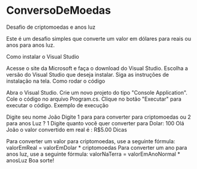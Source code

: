 # ConversoDeMoedas

Desafio de criptomoedas e anos luz

Este é um desafio simples que converte um valor em dólares para reais ou anos para anos luz.

Como instalar o Visual Studio

Acesse o site da Microsoft e faça o download do Visual Studio.
Escolha a versão do Visual Studio que deseja instalar.
Siga as instruções de instalação na tela.
Como rodar o código

Abra o Visual Studio.
Crie um novo projeto do tipo "Console Application".
Cole o código no arquivo Program.cs.
Clique no botão "Executar" para executar o código.
Exemplo de execução

Digite seu nome
João
Digite 1 para para converter para criptomoedas ou  2 para anos Luz ? 1
Digite quanto você quer converter para Dolar: 
100
Olá João o valor convertido em real é : R$5.00
Dicas

Para converter um valor para criptomoedas, use a seguinte fórmula:
valorEmReal = valorEmDolar * criptomoedas
Para converter um ano para anos luz, use a seguinte fórmula:
valorNaTerra = valorEmAnoNormal * anosLuz
Boa sorte!
